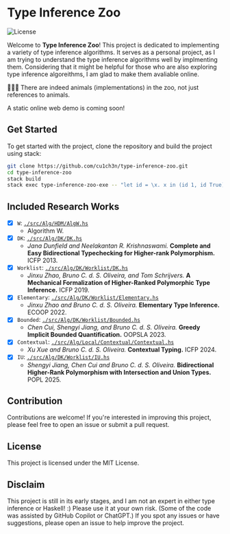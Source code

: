 # Type Inference Zoo

![License](https://img.shields.io/badge/license-MIT-blue.svg)

Welcome to **Type Inference Zoo**! This project is dedicated to implementing a variety of type inference algorithms. It serves as a personal project, as I am trying to understand the type inference algorithms well by implmenting them. Considering that it might be helpful for those who are also exploring type inference algoreithms, I am glad to make them avaliable online.

🗿🗿🗿 There are indeed animals (implementations) in the zoo, not just references to animals.

A static online web demo is coming soon!

## Get Started

To get started with the project, clone the repository and build the project using stack:

```bash
git clone https://github.com/cu1ch3n/type-inference-zoo.git
cd type-inference-zoo
stack build
stack exec type-inference-zoo-exe -- "let id = \x. x in (id 1, id True)" --alg W
```

## Included Research Works

- [x] `W`: [`./src/Alg/HDM/AlgW.hs`](./src/Alg/HDM/AlgW.hs)
  - Algorithm W.
- [x] `DK`: [`./src/Alg/DK/DK.hs`](./src/Alg/DK/DK.hs)
  - *Jana Dunfield and Neelakantan R. Krishnaswami.* **Complete and Easy Bidirectional Typechecking for Higher-rank Polymorphism.** ICFP 2013.
- [x] `Worklist`: [`./src/Alg/DK/Worklist/DK.hs`](./src/Alg/DK/Worklist/DK.hs)
  - *Jinxu Zhao, Bruno C. d. S. Oliveira, and Tom Schrijvers.* **A Mechanical Formalization of Higher-Ranked Polymorphic Type Inference.** ICFP 2019.
- [x] `Elementary`: [`./src/Alg/DK/Worklist/Elementary.hs`](./src/Alg/DK/Worklist/Elementary.hs)
  - *Jinxu Zhao and Bruno C. d. S. Oliveira.* **Elementary Type Inference.** ECOOP 2022.
- [x] `Bounded`: [`./src/Alg/DK/Worklist/Bounded.hs`](./src/Alg/DK/Worklist/Bounded.hs)
  - *Chen Cui, Shengyi Jiang, and Bruno C. d. S. Oliveira.* **Greedy Implicit Bounded Quantification.** OOPSLA 2023.
- [x] `Contextual`: [`./src/Alg/Local/Contextual/Contextual.hs`](./src/Alg/Local/Contextual/Contextual.hs)
  - *Xu Xue and Bruno C. d. S. Oliveira.* **Contextual Typing.** ICFP 2024.
- [x] `IU`: [`./src/Alg/DK/Worklist/IU.hs`](./src/Alg/DK/Worklist/IU.hs)
  - *Shengyi Jiang, Chen Cui and Bruno C. d. S. Oliveira.* **Bidirectional Higher-Rank Polymorphism with Intersection and Union Types.** POPL 2025.

## Contribution

Contributions are welcome! If you're interested in improving this project, please feel free to open an issue or submit a pull request.

## License

This project is licensed under the MIT License.

## Disclaim

This project is still in its early stages, and I am not an expert in either type inference or Haskell! :) Please use it at your own risk. (Some of the code was assisted by GitHub Copilot or ChatGPT.) If you spot any issues or have suggestions, please open an issue to help improve the project.